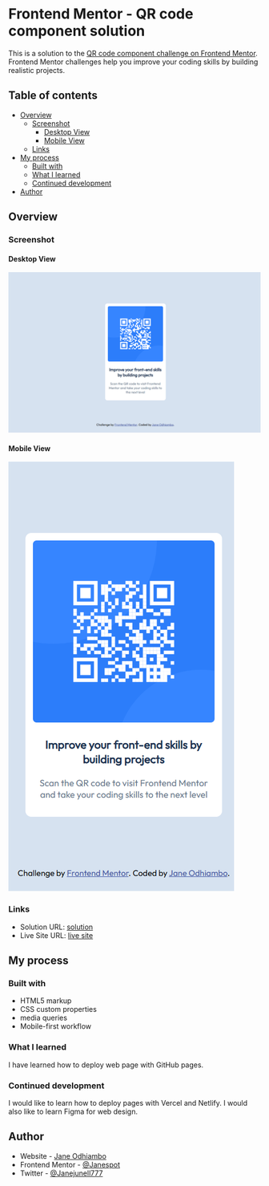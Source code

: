 # Frontend Mentor - QR code component solution

This is a solution to the [QR code component challenge on Frontend Mentor](https://www.frontendmentor.io/challenges/qr-code-component-iux_sIO_H). Frontend Mentor challenges help you improve your coding skills by building realistic projects. 

## Table of contents

- [Overview](#overview)
  - [Screenshot](#screenshot)
    - [Desktop View](#desktop-view)
    - [Mobile View](#mobile-view)
  - [Links](#links)
- [My process](#my-process)
  - [Built with](#built-with)
  - [What I learned](#what-i-learned)
  - [Continued development](#continued-development)
- [Author](#author)

## Overview

### Screenshot

#### Desktop View
![](./desktop-solution.png)

#### Mobile View
![](./mobile-solution.png)

### Links

- Solution URL: [solution](https://github.com/Janespot/qr-code-component-main/)
- Live Site URL: [live site](https://janespot.github.io/qr-code-component-main/)

## My process

### Built with

- HTML5 markup
- CSS custom properties
- media queries
- Mobile-first workflow

### What I learned

I have learned how to deploy web page with GitHub pages.

### Continued development

I would like to learn how to deploy pages with Vercel and Netlify.
I would also like to learn Figma for web design.

## Author

- Website - [Jane Odhiambo](https://janespot.github.io/qr-code-component-main/)
- Frontend Mentor - [@Janespot](https://www.frontendmentor.io/profile/Janespot)
- Twitter - [@Janejunell777](https://x.com/Janejunell777)
